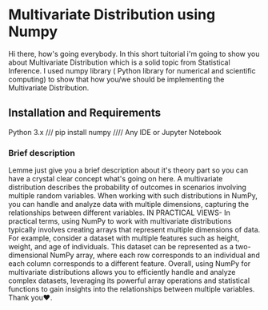 # Multivariate Distribution using Numpy 
Hi there, how's going everybody. In this short tuitorial i'm going to show you about Multivariate Distribution which is a solid topic from Statistical Inference.
I used numpy library ( Python library for numerical and scientific computing) to show that how you/we should be implementing the Multivariate Distribution.
## Installation and Requirements
Python 3.x  ///
pip install numpy ////                                                                                                                                                                                      Any IDE or Jupyter Notebook
### Brief description 
Lemme just give you a brief description about it's theory part so you can have a crystal clear concept what's going on here.
A multivariate distribution describes the probability of outcomes in scenarios involving multiple random variables. When working with such distributions in NumPy, you can handle and analyze data with multiple dimensions, capturing the relationships between different variables.
IN PRACTICAL VIEWS- In practical terms, using NumPy to work with multivariate distributions typically involves creating arrays that represent multiple dimensions of data. For example, consider a dataset with multiple features such as height, weight, and age of individuals. This dataset can be represented as a two-dimensional NumPy array, where each row corresponds to an individual and each column corresponds to a different feature.
Overall, using NumPy for multivariate distributions allows you to efficiently handle and analyze complex datasets, leveraging its powerful array operations and statistical functions to gain insights into the relationships between multiple variables.
Thank you❤️.
